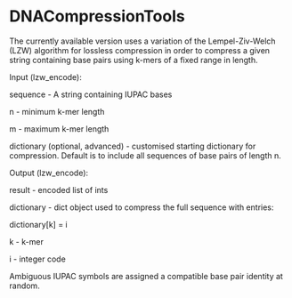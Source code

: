 # DNACompressionTools
The currently available version uses a variation of the Lempel-Ziv-Welch (LZW) algorithm for lossless compression in order to compress a given string containing base pairs using k-mers of a fixed range in length.

Input (lzw_encode):

sequence - A string containing IUPAC bases

n - minimum k-mer length

m - maximum k-mer length

dictionary (optional, advanced) - customised starting dictionary for compression. Default is to include all sequences of base pairs of length n.

Output (lzw_encode):

result - encoded list of ints

dictionary - dict object used to compress the full sequence with entries:

dictionary[k] = i

k - k-mer

i - integer code


Ambiguous IUPAC symbols are assigned a compatible base pair identity at random.
